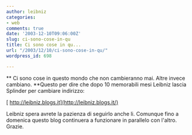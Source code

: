 ```yaml
---
author: leibniz
categories:
- web
comments: true
date: '2003-12-10T09:06:00Z'
slug: ci-sono-cose-in-qu
title: Ci sono cose in qu...
url: "/2003/12/10/ci-sono-cose-in-qu/"
wordpress_id: 698

---
```

** Ci sono cose in questo mondo che non cambieranno mai.
Altre invece cambiano.
**Questo per dire che dopo 10 memorabili mesi Leibniz lascia Splinder per cambiare indirizzo: 

   [ http://leibniz.blogs.it](http://leibniz.blogs.it/)

  Leibniz spera avrete la pazienza di seguirlo anche li. Comunque fino a domenica questo blog continuera a funzionare in parallelo con l'altro. Grazie.
